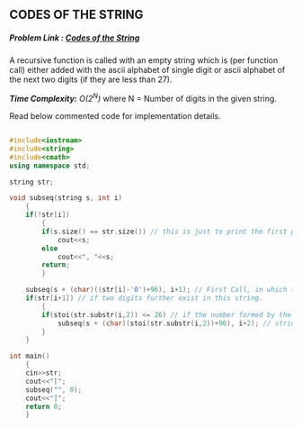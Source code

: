 ## CODES OF THE STRING
##### Problem Link : [Codes of the String](https://hack.codingblocks.com/contests/c/139/346)

A recursive function is called with an empty string which is (per function call) either added with the ascii alphabet of single digit or ascii alphabet of the next two digits (if they are less than 27).

_**Time Complexity:** O(2<sup>N</sup>)_ where N = Number of digits in the given string.

Read below commented code for implementation details.
```C++

#include<iostream>
#include<string>
#include<cmath>
using namespace std;

string str;

void subseq(string s, int i)
    {
    if(!str[i])
        {
        if(s.size() == str.size()) // this is just to print the first possibility, where all the single digits are considered.
            cout<<s;
        else
            cout<<", "<<s;
        return;
        }

    subseq(s + (char)((str[i]-'0')+96), i+1); // First Call, in which the string is concatenated with the ascii alphabet of the single digit.
    if(str[i+1]) // if two digits further exist in this string.
        {
        if(stoi(str.substr(i,2)) <= 26) // if the number formed by the two digits is <= 26
            subseq(s + (char)(stoi(str.substr(i,2))+96), i+2); // string concatenated with the respective alphabet.
        }
    }

int main()
    {
    cin>>str;
    cout<<"[";
    subseq("", 0);
    cout<<"]";
    return 0;
    }

```
